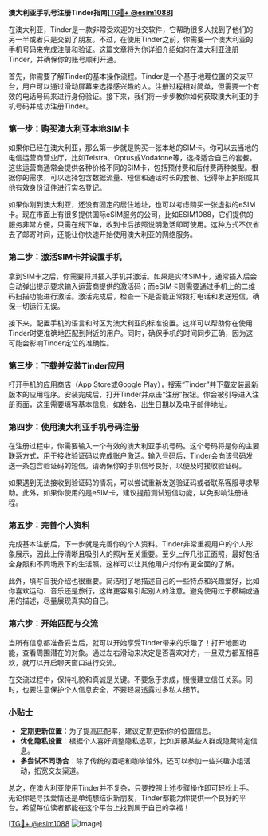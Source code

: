 **澳大利亚手机号注册Tinder指南[[TG💪+ @esim1088](https://t.me/s/esim1088)]**

在澳大利亚，Tinder是一款非常受欢迎的社交软件，它帮助很多人找到了他们的另一半或者只是交到了朋友。不过，在使用Tinder之前，你需要一个澳大利亚的手机号码来完成注册和验证。这篇文章将为你详细介绍如何在澳大利亚注册Tinder，并确保你的账号顺利开通。

首先，你需要了解Tinder的基本操作流程。Tinder是一个基于地理位置的交友平台，用户可以通过滑动屏幕来选择感兴趣的人。注册过程相对简单，但需要一个有效的电话号码来进行身份验证。接下来，我们将一步步教你如何获取澳大利亚的手机号码并成功注册Tinder。

### 第一步：购买澳大利亚本地SIM卡

如果你已经在澳大利亚，那么第一步就是购买一张本地的SIM卡。你可以去当地的电信运营商营业厅，比如Telstra、Optus或Vodafone等，选择适合自己的套餐。这些运营商通常会提供各种价格不同的SIM卡，包括预付费和后付费两种类型。根据你的需求，可以选择包含数据流量、短信和通话时长的套餐。记得带上护照或其他有效身份证件进行实名登记。

如果你刚到澳大利亚，还没有固定的居住地址，也可以考虑购买一张虚拟的eSIM卡。现在市面上有很多提供国际eSIM服务的公司，比如ESIM1088，它们提供的服务非常方便，只需在线下单，收到卡后按照说明激活即可使用。这种方式不仅省去了邮寄时间，还能让你快速开始使用澳大利亚的网络服务。

### 第二步：激活SIM卡并设置手机

拿到SIM卡之后，你需要将其插入手机并激活。如果是实体SIM卡，通常插入后会自动弹出提示要求输入运营商提供的激活码；而eSIM卡则需要通过手机上的二维码扫描功能进行激活。激活完成后，检查一下是否能正常拨打电话和发送短信，确保一切运行无误。

接下来，配置手机的语言和时区为澳大利亚的标准设置。这样可以帮助你在使用Tinder时更准确地匹配到附近的用户。同时，确保手机的时间同步正确，因为这可能会影响Tinder定位的准确性。

### 第三步：下载并安装Tinder应用

打开手机的应用商店（App Store或Google Play），搜索“Tinder”并下载安装最新版本的应用程序。安装完成后，打开Tinder并点击“注册”按钮。你会被引导进入注册页面，这里需要填写基本信息，如姓名、出生日期以及电子邮件地址。

### 第四步：使用澳大利亚手机号码注册

在注册过程中，你需要输入一个有效的澳大利亚手机号码。这个号码将是你的主要联系方式，用于接收验证码以完成账户激活。输入号码后，Tinder会向该号码发送一条包含验证码的短信。请确保你的手机信号良好，以便及时接收验证码。

如果遇到无法接收到验证码的情况，可以尝试重新发送验证码或者联系客服寻求帮助。此外，如果你使用的是eSIM卡，建议提前测试短信功能，以免影响注册进程。

### 第五步：完善个人资料

完成基本注册后，下一步就是完善你的个人资料。Tinder非常重视用户的个人形象展示，因此上传清晰且吸引人的照片至关重要。至少上传几张正面照，最好包括全身照和不同场景下的生活照，这样可以让其他用户对你有更全面的了解。

此外，填写自我介绍也很重要。简洁明了地描述自己的一些特点和兴趣爱好，比如你喜欢运动、音乐还是旅行，这样更容易引起别人的注意。避免使用过于模糊或通用的描述，尽量展现真实的自己。

### 第六步：开始匹配与交流

当所有信息都准备妥当后，就可以开始享受Tinder带来的乐趣了！打开地图功能，查看周围潜在的对象。通过左右滑动来决定是否喜欢对方，一旦双方都互相喜欢，就可以开启聊天窗口进行交流。

在交流过程中，保持礼貌和真诚是关键。不要急于求成，慢慢建立信任关系。同时，也要注意保护个人信息安全，不要轻易透露过多私人细节。

### 小贴士

- **定期更新位置**：为了提高匹配率，建议定期更新你的位置信息。
- **优化隐私设置**：根据个人喜好调整隐私选项，比如屏蔽某些人群或隐藏特定信息。
- **多尝试不同场合**：除了传统的酒吧和咖啡馆外，还可以参加一些兴趣小组活动，拓宽交友渠道。

总之，在澳大利亚使用Tinder并不复杂，只要按照上述步骤操作即可轻松上手。无论你是寻找爱情还是单纯想结识新朋友，Tinder都能为你提供一个良好的平台。希望每位读者都能在这个平台上找到属于自己的幸福！

[[TG💪+ @esim1088](https://t.me/s/esim1088) ![Image](https://i.postimg.cc/4NQfJmqS/Snipaste-2025-05-13-00-14-12.png)]